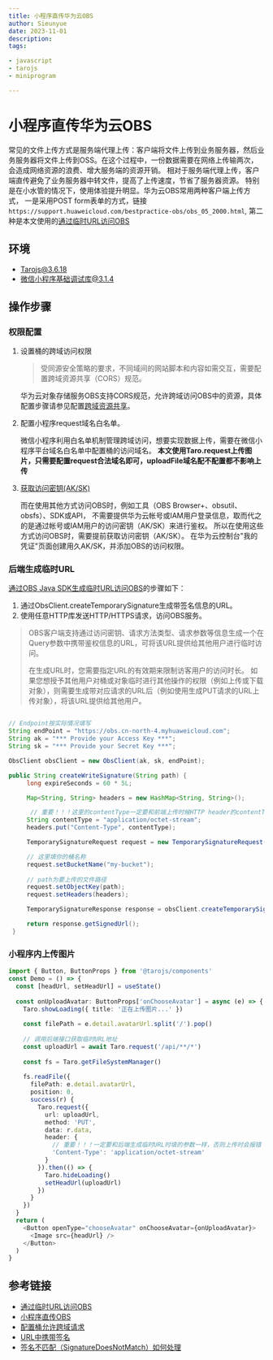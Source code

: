```yaml
--- 
title: 小程序直传华为云OBS
author: Sieunyue
date: 2023-11-01
description:
tags:

- javascript
- tarojs
- miniprogram

---
```


# 小程序直传华为云OBS

常见的文件上传方式是服务端代理上传：客户端将文件上传到业务服务器，然后业务服务器将文件上传到OSS。在这个过程中，一份数据需要在网络上传输两次，会造成网络资源的浪费、增大服务端的资源开销。
相对于服务端代理上传，客户端直传避免了业务服务器中转文件，提高了上传速度，节省了服务器资源。
特别是在小水管的情况下，使用体验提升明显。华为云OBS常用两种客户端上传方式，
一是采用POST form表单的方式，链接`https://support.huaweicloud.com/bestpractice-obs/obs_05_2000.html`,
第二种是本文使用的[通过临时URL访问OBS](https://support.huaweicloud.com/perms-cfg-obs/obs_40_0009.html)

## 环境

* Tarojs@3.6.18
* 微信小程序基础调试库@3.1.4

## 操作步骤

### 权限配置

1. 设置桶的跨域访问权限
   > 受同源安全策略的要求，不同域间的网站脚本和内容如需交互，需要配置跨域资源共享（CORS）规范。
   >
   华为云对象存储服务OBS支持CORS规范，允许跨域访问OBS中的资源，具体配置步骤请参见配置[跨域资源共享](https://support.huaweicloud.com/usermanual-obs/zh-cn_topic_0066036542.html)。
2. 配置小程序request域名白名单。

   微信小程序利用白名单机制管理跨域访问，想要实现数据上传，需要在微信小程序平台域名白名单中配置桶的访问域名。
   **本文使用Taro.request上传图片，只需要配置request合法域名即可，uploadFile域名配不配置都不影响上传**
3. [获取访问密钥(AK/SK)](https://support.huaweicloud.com/qs-obs/obs_qs_0005.html)

   而在使用其他方式访问OBS时，例如工具（OBS Browser+、obsutil、obsfs）、SDK或API，
   不需要提供华为云帐号或IAM用户登录信息，取而代之的是通过帐号或IAM用户的访问密钥（AK/SK）来进行鉴权。
   所以在使用这些方式访问OBS时，需要提前获取访问密钥（AK/SK）。
   在华为云控制台"我的凭证"页面创建用久AK/SK，并添加OBS的访问权限。

### 后端生成临时URL
[通过OBS Java SDK生成临时URL访问OBS](https://support.huaweicloud.com/sdk-java-devg-obs/obs_21_0901.html)的步骤如下：
1. 通过ObsClient.createTemporarySignature生成带签名信息的URL。
2. 使用任意HTTP库发送HTTP/HTTPS请求，访问OBS服务。

> OBS客户端支持通过访问密钥、请求方法类型、请求参数等信息生成一个在Query参数中携带鉴权信息的URL，可将该URL提供给其他用户进行临时访问。
>
> 在生成URL时，您需要指定URL的有效期来限制访客用户的访问时长。
> 如果您想授予其他用户对桶或对象临时进行其他操作的权限（例如上传或下载对象），则需要生成带对应请求的URL后（例如使用生成PUT请求的URL上传对象），将该URL提供给其他用户。

   ```java
   
   // Endpoint按实际情况填写
   String endPoint = "https://obs.cn-north-4.myhuaweicloud.com";
   String ak = "*** Provide your Access Key ***";
   String sk = "*** Provide your Secret Key ***";
   
   ObsClient obsClient = new ObsClient(ak, sk, endPoint);
   
   public String createWriteSignature(String path) {
        long expireSeconds = 60 * 5L;

        Map<String, String> headers = new HashMap<String, String>();
   
         // 重要！！！这里的contentType一定要和前端上传时候HTTP header的contentTypel类型一致，否则会报签名不匹配错误
        String contentType = "application/octet-stream";
        headers.put("Content-Type", contentType);

        TemporarySignatureRequest request = new TemporarySignatureRequest(HttpMethodEnum.PUT, expireSeconds);
   
        // 这里填你的桶名称
        request.setBucketName("my-bucket");
       
        // path为要上传的文件路径
        request.setObjectKey(path);
        request.setHeaders(headers);

        TemporarySignatureResponse response = obsClient.createTemporarySignature(request);

        return response.getSignedUrl();
    }
   ```

### 小程序内上传图片
```typescript jsx
import { Button, ButtonProps } from '@tarojs/components'
const Demo = () => {
  const [headUrl, setHeadUrl] = useState()
   
  const onUploadAvatar: ButtonProps['onChooseAvatar'] = async (e) => {
    Taro.showLoading({ title: '正在上传图片...' })
     
    const filePath = e.detail.avatarUrl.split('/').pop()
     
    // 调用后端接口获取临时URL地址
    const uploadUrl = await Taro.request('/api/**/*')
    
    const fs = Taro.getFileSystemManager()
    
    fs.readFile({
      filePath: e.detail.avatarUrl,
      position: 0,
      success(r) {
        Taro.request({
          url: uploadUrl,
          method: 'PUT',
          data: r.data,
          header: {
            // 重要！！！一定要和后端生成临时URL时填的参数一样，否则上传时会报错
            'Content-Type': 'application/octet-stream'
          }
        }).then(() => {
          Taro.hideLoading()
          setHeadUrl(uploadUrl)
        })
      }
    })
  }
  return (
    <Button openType="chooseAvatar" onChooseAvatar={onUploadAvatar}>
      <Image src={headUrl} />
    </Button>
  )
}
```
## 参考链接
* [通过临时URL访问OBS](https://support.huaweicloud.com/sdk-java-devg-obs/obs_21_0901.html)
* [小程序直传OBS](https://support.huaweicloud.com/bestpractice-obs/obs_05_2000.html)
* [配置桶允许跨域请求](https://support.huaweicloud.com/sdk-browserjs-devg-obs/obs_24_0107.html)
* [URL中携带签名](https://support.huaweicloud.com/api-obs/obs_04_0011.html)
* [签名不匹配（SignatureDoesNotMatch）如何处理](https://support.huaweicloud.com/obs_faq/obs_faq_0173.html)
